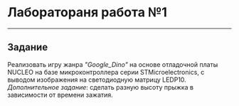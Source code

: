 # Лаборатораня работа №1
***
## Задание
Реализовать игру жанра *"Google_Dino"* на основе отладочной платы NUCLEO на базе микроконтроллера серии STMicroelectronics, с выводом изображения на 
светодиодную матрицу LEDP10.
*Дополнительное задание*: сделать разную высоту прыжка в зависимости от времени зажатия.
